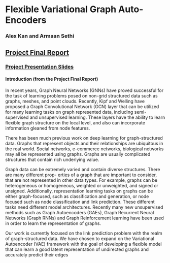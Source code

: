 # Flexible Variational Graph Auto-Encoders

### Alex Kan and Armaan Sethi

## [Project Final Report](https://github.com/akan72/comp790/blob/master/reports/KanSethiFinalReport.pdf)  

### [Project Presentation Slides](https://docs.google.com/presentation/d/1Dv_icEAc2l0WAoKMwzf7syrZrpx9stSsgi613fbB2RQ/edit?usp=sharing)  

#### Introduction (from the Project Final Report) 

In recent years, Graph Neural Networks (GNNs) have proved successful for the task of learning problems posed on non-grid structured data such as graphs, meshes, and point clouds. Recently, Kipf and Welling have proposed a Graph Convolutional Network (GCN) layer that can be utilized for many learning tasks on graph represented data, including semi-supervised and unsupervised learning. These layers have the ability to learn flexible graph structure on the local level, and also can incorporate information gleaned from node features.  
  
  
There has been much previous work on deep learning for graph-structured data. Graphs that represent objects and their relationships are ubiquitous in the real world. Social networks, e-commerce networks, biological networks may all be represented using graphs. Graphs are usually complicated structures that contain rich underlying value.  
  
  
Graph data can be extremely varied and contain diverse structures. There are many different prop- erties of a graph that are important to consider, that are not represented in other data types. For example, graphs can be heterogeneous or homogeneous, weighted or unweighted, and signed or unsigned. Additionally, representation learning tasks on graphs can be either graph-focused, such as classification and generation, or node focused such as node classification and link prediction. These different tasks need different model architectures. Recently many new unsupervised methods such as Graph Autoencoders (GAEs), Graph Recurrent Neural Networks (Graph RNNs) and Graph Reinforcement learning have been used in order to learn the representation of graphs.  
  
  
Our work is currently focused on the link prediction problem with the realm of graph-structured data. We have chosen to expand on the Variational Autoencoder (VAE) framework with the goal of developing a flexible model that can learn a good latent representation of undirected graphs and accurately predict their edges
